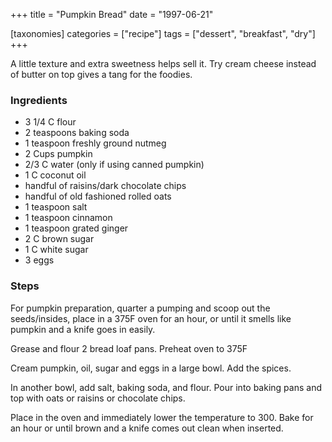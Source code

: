 +++
title = "Pumpkin Bread"
date = "1997-06-21"

[taxonomies]
categories = ["recipe"]
tags = ["dessert", "breakfast", "dry"]
+++

A little texture and extra sweetness helps sell it.
Try cream cheese instead of butter on top gives a tang for the foodies.

<!-- more -->

### Ingredients

- 3 1/4 C flour
- 2 teaspoons baking soda
- 1 teaspoon freshly ground nutmeg
- 2 Cups pumpkin
- 2/3 C water (only if using canned pumpkin)
- 1 C coconut oil
- handful of raisins/dark chocolate chips
- handful of old fashioned rolled oats
- 1 teaspoon salt
- 1 teaspoon cinnamon
- 1 teaspoon grated ginger
- 2 C brown sugar
- 1 C white sugar
- 3 eggs

### Steps

For pumpkin preparation, quarter a pumping and scoop out the seeds/insides, place in a 375F oven for an hour, or until it smells like pumpkin and a knife goes in easily.

Grease and flour 2 bread loaf pans. Preheat oven to 375F

Cream pumpkin, oil, sugar and eggs in a large bowl.  Add the spices.

In another bowl, add salt, baking soda, and flour. Pour into baking pans and top with oats or raisins or chocolate chips.

Place in the oven and immediately lower the temperature to 300.  Bake for an hour or until brown and a knife comes out clean when inserted.
